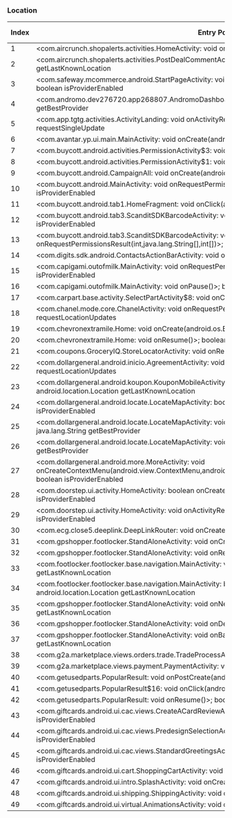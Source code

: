 ### Location
| Index | Entry Point & APIs | Screen shot | Resource id | Label |
| ------------- | ------------- | ------------- |-------------|-------------|
| 1 | <com.aircrunch.shopalerts.activities.HomeActivity: void onPause()>; android.location.Location getLastKnownLocation | ![](C:\Users\hfu\Documents\COSMOS\output\py\Play_win8\Shopping\com.aircrunch.shopalerts\com.aircrunch.shopalerts.activities.HomeActivity.png) |  | |
| 2 | <com.aircrunch.shopalerts.activities.PostDealCommentActivity: void onPause()>; android.location.Location getLastKnownLocation | ![](C:\Users\hfu\Documents\COSMOS\output\py\Play_win8\Shopping\com.aircrunch.shopalerts\com.aircrunch.shopalerts.activities.PostDealCommentActivity.png) |  | |
| 3 | <com.safeway.mcommerce.android.StartPageActivity: void onRequestPermissionsResult(int,java.lang.String[],int[])>; boolean isProviderEnabled | ![](C:\Users\hfu\Documents\COSMOS\output\py\Play_win8\Shopping\com.tomthumb.shop\com.safeway.mcommerce.android.StartPageActivity.png) |  | |
| 4 | <com.andromo.dev276720.app268807.AndromoDashboardActivity: void onResume()>; java.lang.String getBestProvider | ![](C:\Users\hfu\Documents\COSMOS\output\py\Play_win8\Shopping\com.andromo.dev276720.app268807\com.andromo.dev276720.app268807.AndromoDashboardActivity.png) |  | |
| 5 | <com.app.tgtg.activities.ActivityLanding: void onActivityResult(int,int,android.content.Intent)>; void requestSingleUpdate | ![](C:\Users\hfu\Documents\COSMOS\output\py\Play_win8\Shopping\com.app.tgtg\com.app.tgtg.activities.ActivityLanding.png) |  | |
| 6 | <com.avantar.yp.ui.main.MainActivity: void onCreate(android.os.Bundle)>; void requestLocationUpdates | ![](C:\Users\hfu\Documents\COSMOS\output\py\Play_win8\Shopping\com.avantar.wny\com.avantar.yp.ui.main.MainActivity.png) |  | |
| 7 | <com.buycott.android.activities.PermissionActivity$3: void onClick(android.view.View)>; boolean isProviderEnabled | ![](C:\Users\hfu\Documents\COSMOS\output\py\Play_win8\Shopping\com.buycott.android\com.buycott.android.activities.PermissionActivity.png) |  | |
| 8 | <com.buycott.android.activities.PermissionActivity$1: void onClick(android.view.View)>; boolean isProviderEnabled | ![](C:\Users\hfu\Documents\COSMOS\output\py\Play_win8\Shopping\com.buycott.android\com.buycott.android.activities.PermissionActivity.png) |  | |
| 9 | <com.buycott.android.CampaignAll: void onCreate(android.os.Bundle)>; boolean isProviderEnabled | ![](C:\Users\hfu\Documents\COSMOS\output\py\Play_win8\Shopping\com.buycott.android\com.buycott.android.CampaignAll.png) |  | |
| 10 | <com.buycott.android.MainActivity: void onRequestPermissionsResult(int,java.lang.String[],int[])>; boolean isProviderEnabled | ![](C:\Users\hfu\Documents\COSMOS\output\py\Play_win8\Shopping\com.buycott.android\com.buycott.android.MainActivity.png) |  | |
| 11 | <com.buycott.android.tab1.HomeFragment: void onClick(android.view.View)>; boolean isProviderEnabled | ![](C:\Users\hfu\Documents\COSMOS\output\py\Play_win8\Shopping\com.buycott.android\com.buycott.android.MainActivity.png) |  | |
| 12 | <com.buycott.android.tab3.ScanditSDKBarcodeActivity: void onCreate(android.os.Bundle)>; boolean isProviderEnabled | ![](C:\Users\hfu\Documents\COSMOS\output\py\Play_win8\Shopping\com.buycott.android\com.buycott.android.tab3.ScanditSDKBarcodeActivity.png) |  | |
| 13 | <com.buycott.android.tab3.ScanditSDKBarcodeActivity: void onRequestPermissionsResult(int,java.lang.String[],int[])>; boolean isProviderEnabled | ![](C:\Users\hfu\Documents\COSMOS\output\py\Play_win8\Shopping\com.buycott.android\com.buycott.android.tab3.ScanditSDKBarcodeActivity.png) |  | |
| 14 | <com.digits.sdk.android.ContactsActionBarActivity: void onCreate(android.os.Bundle)>; boolean isProviderEnabled | ![](C:\Users\hfu\Documents\COSMOS\output\py\Play_win8\Shopping\com.buycott.android\com.digits.sdk.android.ContactsActionBarActivity.png) |  | |
| 15 | <com.capigami.outofmilk.MainActivity: void onRequestPermissionsResult(int,java.lang.String[],int[])>; boolean isProviderEnabled | ![](C:\Users\hfu\Documents\COSMOS\output\py\Play_win8\Shopping\com.capigami.outofmilk\com.capigami.outofmilk.MainActivity.png) |  | |
| 16 | <com.capigami.outofmilk.MainActivity: void onPause()>; boolean isProviderEnabled | ![](C:\Users\hfu\Documents\COSMOS\output\py\Play_win8\Shopping\com.capigami.outofmilk\com.capigami.outofmilk.MainActivity.png) |  | |
| 17 | <com.carpart.base.activity.SelectPartActivity$8: void onClick(android.view.View)>; void requestLocationUpdates | ![](C:\Users\hfu\Documents\COSMOS\output\py\Play_win8\Shopping\com.carpart.classic\com.carpart.base.activity.SelectPartActivity.png) |  | |
| 18 | <com.chanel.mode.core.ChanelActivity: void onRequestPermissionsResult(int,java.lang.String[],int[])>; void requestLocationUpdates | ![](C:\Users\hfu\Documents\COSMOS\output\py\Play_win8\Shopping\com.chanel.fashion.public\com.chanel.mode.core.ChanelActivity.png) |  | |
| 19 | <com.chevronextramile.Home: void onCreate(android.os.Bundle)>; boolean isProviderEnabled | ![](C:\Users\hfu\Documents\COSMOS\output\py\Play_win8\Shopping\com.chevronextramile\com.chevronextramile.Home.png) |  | |
| 20 | <com.chevronextramile.Home: void onResume()>; boolean isProviderEnabled | ![](C:\Users\hfu\Documents\COSMOS\output\py\Play_win8\Shopping\com.chevronextramile\com.chevronextramile.Home.png) |  | |
| 21 | <com.coupons.GroceryIQ.StoreLocatorActivity: void onResume()>; boolean isProviderEnabled | ![](C:\Users\hfu\Documents\COSMOS\output\py\Play_win8\Shopping\com.coupons.GroceryIQ\com.coupons.GroceryIQ.StoreLocatorActivity.png) |  | |
| 22 | <com.dollargeneral.android.inicio.AgreementActivity: void onCreate(android.os.Bundle)>; void requestLocationUpdates | ![](C:\Users\hfu\Documents\COSMOS\output\py\Play_win8\Shopping\com.dollargeneral.android\com.dollargeneral.android.inicio.AgreementActivity.png) |  | |
| 23 | <com.dollargeneral.android.koupon.KouponMobileActivity: void onCreate(android.os.Bundle)>; android.location.Location getLastKnownLocation | ![](C:\Users\hfu\Documents\COSMOS\output\py\Play_win8\Shopping\com.dollargeneral.android\com.dollargeneral.android.koupon.KouponMobileActivity.png) |  | |
| 24 | <com.dollargeneral.android.locate.LocateMapActivity: boolean onCreateOptionsMenu(android.view.Menu)>; boolean isProviderEnabled | ![](C:\Users\hfu\Documents\COSMOS\output\py\Play_win8\Shopping\com.dollargeneral.android\com.dollargeneral.android.locate.LocateMapActivity.png) |  | |
| 25 | <com.dollargeneral.android.locate.LocateMapActivity: void onFavorriteStoreMap(android.view.View)>; java.lang.String getBestProvider | ![](C:\Users\hfu\Documents\COSMOS\output\py\Play_win8\Shopping\com.dollargeneral.android\com.dollargeneral.android.locate.LocateMapActivity.png) |  | |
| 26 | <com.dollargeneral.android.locate.LocateMapActivity: void onCreate(android.os.Bundle)>; java.lang.String getBestProvider | ![](C:\Users\hfu\Documents\COSMOS\output\py\Play_win8\Shopping\com.dollargeneral.android\com.dollargeneral.android.locate.LocateMapActivity.png) |  | |
| 27 | <com.dollargeneral.android.more.MoreActivity: void onCreateContextMenu(android.view.ContextMenu,android.view.View,android.view.ContextMenu$ContextMenuInfo)>; boolean isProviderEnabled | ![](C:\Users\hfu\Documents\COSMOS\output\py\Play_win8\Shopping\com.dollargeneral.android\com.dollargeneral.android.more.MoreActivity.png) |  | |
| 28 | <com.doorstep.ui.activity.HomeActivity: boolean onCreateOptionsMenu(android.view.Menu)>; boolean isProviderEnabled | ![](C:\Users\hfu\Documents\COSMOS\output\py\Play_win8\Shopping\com.doorstep\com.doorstep.ui.activity.HomeActivity.png) |  | |
| 29 | <com.doorstep.ui.activity.HomeActivity: void onActivityResult(int,int,android.content.Intent)>; boolean isProviderEnabled | ![](C:\Users\hfu\Documents\COSMOS\output\py\Play_win8\Shopping\com.doorstep\com.doorstep.ui.activity.HomeActivity.png) |  | |
| 30 | <com.ecg.close5.deeplink.DeepLinkRouter: void onCreate(android.os.Bundle)>; boolean isProviderEnabled | ![](C:\Users\hfu\Documents\COSMOS\output\py\Play_win8\Shopping\com.ecg.close5\com.ecg.close5.deeplink.DeepLinkRouter.png) |  | |
| 31 | <com.gpshopper.footlocker.StandAloneActivity: void onCreate(android.os.Bundle)>; void requestLocationUpdates | ![](C:\Users\hfu\Documents\COSMOS\output\py\Play_win8\Shopping\com.footlocker.approved\com.gpshopper.footlocker.StandAloneActivity.png) |  | |
| 32 | <com.gpshopper.footlocker.StandAloneActivity: void onResume()>; android.location.Location getLastKnownLocation | ![](C:\Users\hfu\Documents\COSMOS\output\py\Play_win8\Shopping\com.footlocker.approved\com.gpshopper.footlocker.StandAloneActivity.png) |  | |
| 33 | <com.footlocker.footlocker.base.navigation.MainActivity: void onResume()>; android.location.Location getLastKnownLocation | ![](C:\Users\hfu\Documents\COSMOS\output\py\Play_win8\Shopping\com.footlocker.approved\com.footlocker.footlocker.base.navigation.MainActivity.png) |  | |
| 34 | <com.footlocker.footlocker.base.navigation.MainActivity: boolean onOptionsItemSelected(android.view.MenuItem)>; android.location.Location getLastKnownLocation | ![](C:\Users\hfu\Documents\COSMOS\output\py\Play_win8\Shopping\com.footlocker.approved\com.footlocker.footlocker.base.navigation.MainActivity.png) |  | |
| 35 | <com.gpshopper.footlocker.StandAloneActivity: void onNewIntent(android.content.Intent)>; android.location.Location getLastKnownLocation | ![](C:\Users\hfu\Documents\COSMOS\output\py\Play_win8\Shopping\com.footlocker.approved\com.gpshopper.footlocker.StandAloneActivity.png) |  | |
| 36 | <com.gpshopper.footlocker.StandAloneActivity: void onDestroy()>; android.location.Location getLastKnownLocation | ![](C:\Users\hfu\Documents\COSMOS\output\py\Play_win8\Shopping\com.footlocker.approved\com.gpshopper.footlocker.StandAloneActivity.png) |  | |
| 37 | <com.gpshopper.footlocker.StandAloneActivity: void onBackPressed()>; android.location.Location getLastKnownLocation | ![](C:\Users\hfu\Documents\COSMOS\output\py\Play_win8\Shopping\com.footlocker.approved\com.gpshopper.footlocker.StandAloneActivity.png) |  | |
| 38 | <com.g2a.marketplace.views.orders.trade.TradeProcessActivity: void onBackPressed()>; boolean isProviderEnabled | ![](C:\Users\hfu\Documents\COSMOS\output\py\Play_win8\Shopping\com.g2a.marketplace\com.g2a.marketplace.views.orders.trade.TradeProcessActivity.png) |  | |
| 39 | <com.g2a.marketplace.views.payment.PaymentActivity: void onBackPressed()>; boolean isProviderEnabled | ![](C:\Users\hfu\Documents\COSMOS\output\py\Play_win8\Shopping\com.g2a.marketplace\com.g2a.marketplace.views.payment.PaymentActivity.png) |  | |
| 40 | <com.getusedparts.PopularResult: void onPostCreate(android.os.Bundle)>; boolean isProviderEnabled | ![](C:\Users\hfu\Documents\COSMOS\output\py\Play_win8\Shopping\com.getusedparts\com.getusedparts.PopularResult.png) |  | |
| 41 | <com.getusedparts.PopularResult$16: void onClick(android.view.View)>; boolean isProviderEnabled | ![](C:\Users\hfu\Documents\COSMOS\output\py\Play_win8\Shopping\com.getusedparts\com.getusedparts.PopularResult.png) |  | |
| 42 | <com.getusedparts.PopularResult: void onResume()>; boolean isProviderEnabled | ![](C:\Users\hfu\Documents\COSMOS\output\py\Play_win8\Shopping\com.getusedparts\com.getusedparts.PopularResult.png) |  | |
| 43 | <com.giftcards.android.ui.cac.views.CreateACardReviewActivity: void onCreate(android.os.Bundle)>; boolean isProviderEnabled | ![](C:\Users\hfu\Documents\COSMOS\output\py\Play_win8\Shopping\com.giftcards.android.config.pro\com.giftcards.android.ui.cac.views.CreateACardReviewActivity.png) |  | |
| 44 | <com.giftcards.android.ui.cac.views.PredesignSelectionActivity: void onCreate(android.os.Bundle)>; boolean isProviderEnabled | ![](C:\Users\hfu\Documents\COSMOS\output\py\Play_win8\Shopping\com.giftcards.android.config.pro\com.giftcards.android.ui.cac.views.PredesignSelectionActivity.png) |  | |
| 45 | <com.giftcards.android.ui.cac.views.StandardGreetingsActivity: void onCreate(android.os.Bundle)>; boolean isProviderEnabled | ![](C:\Users\hfu\Documents\COSMOS\output\py\Play_win8\Shopping\com.giftcards.android.config.pro\com.giftcards.android.ui.cac.views.StandardGreetingsActivity.png) |  | |
| 46 | <com.giftcards.android.ui.cart.ShoppingCartActivity: void onCreate(android.os.Bundle)>; boolean isProviderEnabled | ![](C:\Users\hfu\Documents\COSMOS\output\py\Play_win8\Shopping\com.giftcards.android.config.pro\com.giftcards.android.ui.cart.ShoppingCartActivity.png) |  | |
| 47 | <com.giftcards.android.ui.intro.SplashActivity: void onCreate(android.os.Bundle)>; boolean isProviderEnabled | ![](C:\Users\hfu\Documents\COSMOS\output\py\Play_win8\Shopping\com.giftcards.android.config.pro\com.giftcards.android.ui.intro.SplashActivity.png) |  | |
| 48 | <com.giftcards.android.ui.shipping.ShippingActivity: void onCreate(android.os.Bundle)>; boolean isProviderEnabled | ![](C:\Users\hfu\Documents\COSMOS\output\py\Play_win8\Shopping\com.giftcards.android.config.pro\com.giftcards.android.ui.shipping.ShippingActivity.png) |  | |
| 49 | <com.giftcards.android.ui.virtual.AnimationsActivity: void onCreate(android.os.Bundle)>; boolean isProviderEnabled | ![](C:\Users\hfu\Documents\COSMOS\output\py\Play_win8\Shopping\com.giftcards.android.config.pro\com.giftcards.android.ui.virtual.AnimationsActivity.png) |  | |
